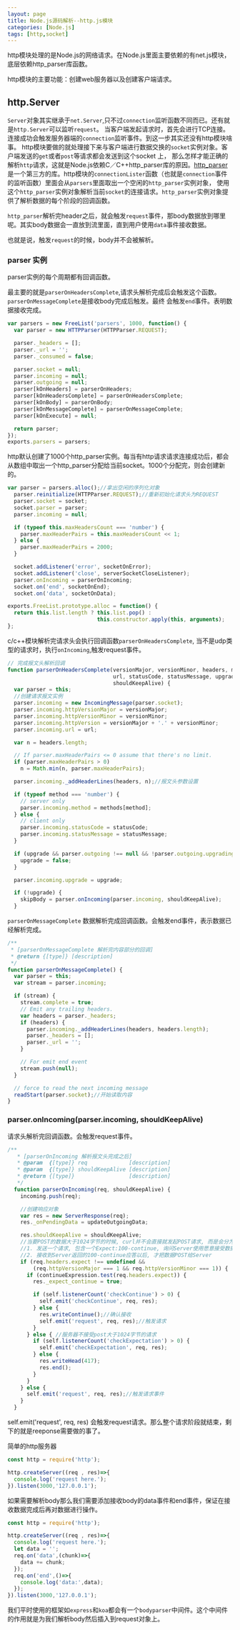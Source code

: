 ```yaml
---
layout: page
title: Node.js源码解析--http.js模块
categories: [Node.js]
tags: [http,socket]
---
```


http模块处理的是Node.js的网络请求。在Node.js里面主要依赖的有net.js模块，底层依赖http_parser库函数。

http模块的主要功能：创建web服务器以及创建客户端请求。

## http.Server
`Server`对象其实继承于`net.Server`,只不过`connection`监听函数不同而已。还有就是`http.Server`可以监听`request`。
当客户端发起请求时，首先会进行TCP连接。连接成功会触发服务器端的`connection`监听事件。到这一步其实还没有http模块啥事。
http模块要做的就处理接下来与客户端进行数据交换的`socket`实例对象。客户端发送的`get`或者`post`等请求都会发送到这个socket 上，
那么怎样才能正确的解析`http`请求，这就是Node.js依赖C／C++http_parser库的原因。[http_parser](https://github.com/nodejs/http-parser)是一个第三方的库。http模块的`connectionLister`函数（也就是`connection`事件的监听函数）里面会从`parsers`里面取出一个空闲的`http_parser`实例对象，
使用这个`http_parser`实例对象解析当前`socket`的连接请求。`http_parser`实例对象提供了解析数据的每个阶段的回调函数。

`http_parser`解析完header之后，就会触发`request`事件，那body数据放到哪里呢。其实body数据会一直放到流里面，直到用户使用`data`事件接收数据。

也就是说，触发`request`的时候，body并不会被解析。

### parser 实例
parser实例的每个周期都有回调函数。

最主要的就是`parserOnHeadersComplete`,请求头解析完成后会触发这个函数。`parserOnMessageComplete`是接收body完成后触发。最终
会触发`end`事件。表明数据接收完成。


```js
var parsers = new FreeList('parsers', 1000, function() {
  var parser = new HTTPParser(HTTPParser.REQUEST);

  parser._headers = [];
  parser._url = '';
  parser._consumed = false;

  parser.socket = null;
  parser.incoming = null;
  parser.outgoing = null;
  parser[kOnHeaders] = parserOnHeaders;
  parser[kOnHeadersComplete] = parserOnHeadersComplete;
  parser[kOnBody] = parserOnBody;
  parser[kOnMessageComplete] = parserOnMessageComplete;
  parser[kOnExecute] = null;

  return parser;
});
exports.parsers = parsers;
```

http默认创建了1000个http_parser实例。每当有http请求请求连接成功后，都会从数组中取出一个http_parser分配给当前socket。1000个分配完，则会创建新的。

```js
var parser = parsers.alloc();//拿出空闲的序列化对象
  parser.reinitialize(HTTPParser.REQUEST);//重新初始化请求头为REQUEST
  parser.socket = socket;
  socket.parser = parser;
  parser.incoming = null;

  if (typeof this.maxHeadersCount === 'number') {
    parser.maxHeaderPairs = this.maxHeadersCount << 1;
  } else {
    parser.maxHeaderPairs = 2000;
  }

  socket.addListener('error', socketOnError);
  socket.addListener('close', serverSocketCloseListener);
  parser.onIncoming = parserOnIncoming;
  socket.on('end', socketOnEnd);
  socket.on('data', socketOnData);
```

```js
exports.FreeList.prototype.alloc = function() {
  return this.list.length ? this.list.pop() :
                            this.constructor.apply(this, arguments);
};
```

c/c++模块解析完请求头会执行回调函数`parserOnHeadersComplete`, 当不是udp类型的请求时，执行`onIncoming`,触发request事件。

```js
// 完成报文头解析回调
function parserOnHeadersComplete(versionMajor, versionMinor, headers, method,
                                 url, statusCode, statusMessage, upgrade,
                                 shouldKeepAlive) {
  var parser = this;
  //创建请求报文实例
  parser.incoming = new IncomingMessage(parser.socket);
  parser.incoming.httpVersionMajor = versionMajor;
  parser.incoming.httpVersionMinor = versionMinor;
  parser.incoming.httpVersion = versionMajor + '.' + versionMinor;
  parser.incoming.url = url;

  var n = headers.length;

  // If parser.maxHeaderPairs <= 0 assume that there's no limit.
  if (parser.maxHeaderPairs > 0)
    n = Math.min(n, parser.maxHeaderPairs);

  parser.incoming._addHeaderLines(headers, n);//报文头参数设置

  if (typeof method === 'number') {
    // server only
    parser.incoming.method = methods[method];
  } else {
    // client only
    parser.incoming.statusCode = statusCode;
    parser.incoming.statusMessage = statusMessage;
  }

  if (upgrade && parser.outgoing !== null && !parser.outgoing.upgrading) {
    upgrade = false;
  }

  parser.incoming.upgrade = upgrade;

  if (!upgrade) {
    skipBody = parser.onIncoming(parser.incoming, shouldKeepAlive);
  }
```

`parserOnMessageComplete` 数据解析完成回调函数。会触发end事件，表示数据已经解析完成。

```js
/**
 * [parserOnMessageComplete 解析完内容部分的回调]
 * @return {[type]} [description]
 */
function parserOnMessageComplete() {
  var parser = this;
  var stream = parser.incoming;

  if (stream) {
    stream.complete = true;
    // Emit any trailing headers.
    var headers = parser._headers;
    if (headers) {
      parser.incoming._addHeaderLines(headers, headers.length);
      parser._headers = [];
      parser._url = '';
    }

    // For emit end event
    stream.push(null);
  }

  // force to read the next incoming message
  readStart(parser.socket);//开始读取内容
}
```

### parser.onIncoming(parser.incoming, shouldKeepAlive) 
请求头解析完回调函数。会触发request事件。

```js
/**
   * [parserOnIncoming 解析报文头完成之后]
   * @param  {[type]} req             [description]
   * @param  {[type]} shouldKeepAlive [description]
   * @return {[type]}                 [description]
   */
  function parserOnIncoming(req, shouldKeepAlive) {
    incoming.push(req);

    //创建响应对象
    var res = new ServerResponse(req);
    res._onPendingData = updateOutgoingData;

    res.shouldKeepAlive = shouldKeepAlive;
    //当要POST的数据大于1024字节的时候, curl并不会直接就发起POST请求, 而是会分为俩步
    //1. 发送一个请求, 包含一个Expect:100-continue, 询问Server使用愿意接受数据
    //2. 接收到Server返回的100-continue应答以后, 才把数据POST给Server
    if (req.headers.expect !== undefined &&
        (req.httpVersionMajor === 1 && req.httpVersionMinor === 1)) {
      if (continueExpression.test(req.headers.expect)) {
        res._expect_continue = true;

        if (self.listenerCount('checkContinue') > 0) {
          self.emit('checkContinue', req, res);
        } else {
          res.writeContinue();//确认接收
          self.emit('request', req, res);//触发请求
        }
      } else { //服务器不接受post大于1024字节的请求
        if (self.listenerCount('checkExpectation') > 0) {
          self.emit('checkExpectation', req, res);
        } else {
          res.writeHead(417);
          res.end();
        }
      }
    } else {
      self.emit('request', req, res);//触发请求事件
    }
  }
```

self.emit('request', req, res) 会触发request请求。那么整个请求阶段就结束，剩下的就是reeponse需要做的事了。

简单的http服务器

```js
const http = require('http');

http.createServer((req , res)=>{
  console.log('request here.');
}).listen(3000,'127.0.0.1');
```

如果需要解析body那么我们需要添加接收body的data事件和end事件，保证在接收数据完成后再对数据进行操作。

```js
const http = require('http');

http.createServer((req , res)=>{
  console.log('request here.');
  let data = '';
  req.on('data',(chunk)=>{
    data += chunk;
  });
  req.on('end',()=>{
    console.log('data:',data);
  });
}).listen(3000,'127.0.0.1');

```
我们平时使用的框架如`express`和`koa`都会有一个`bodyparser`中间件。这个中间件的作用就是为我们解析body然后插入到request对象上。

